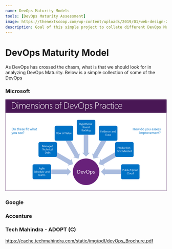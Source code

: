 ```yaml
---
name: DevOps Maturity Models
tools: [DevOps Maturity Assessment]
image: https://thenextscoop.com/wp-content/uploads/2019/01/web-design-2019.jpg
description: Goal of this simple project to collate different DevOps Maturity Models from different companies
---
```


# DevOps Maturity Model

As DevOps has crossed the chasm, what is that we should look for in analyzing DevOps Maturity. Below is a simple collection of some of the DevOps

### Microsoft
![Microsoft](_projects\dmm\ms-dmm.png "Microsoft DevOps Maturity")
### Google

### Accenture

### 

### Tech Mahindra  - ADOPT (C)
https://cache.techmahindra.com/static/img/pdf/devOps_Brochure.pdf